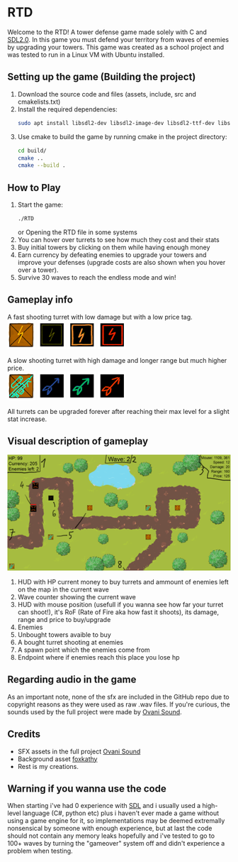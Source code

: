 # RTD

Welcome to the RTD! A tower defense game made solely with C and [SDL2.0](https://www.libsdl.org/).
In this game you must defend your territory from waves of enemies by upgrading your towers.
This game was created as a school project and was tested to run in a Linux VM with Ubuntu installed.

## Setting up the game (Building the project)

1. Download the source code and files (assets, include, src and cmakelists.txt)
2. Install the required dependencies:
    ```bash
    sudo apt install libsdl2-dev libsdl2-image-dev libsdl2-ttf-dev libsdl2-mixer-dev
    ```
3. Use cmake to build the game by running cmake in the project directory:
    ```bash
    cd build/
    cmake ..
    cmake --build .
    ```

## How to Play

1. Start the game:
    ```bash
    ./RTD
    ```
    or
    Opening the RTD file in some systems
2. You can hover over turrets to see how much they cost and their stats
3. Buy initial towers by clicking on them while having enough money
4. Earn currency by defeating enemies to upgrade your towers and improve your defenses (upgrade costs are also shown when you hover over a tower).
5. Survive 30 waves to reach the endless mode and win!

## Gameplay info

A fast shooting turret with low damage but with a low price tag.  
![RTD turret light](assets/sprites/electricTurretBox.png) ![RTD turret light](assets/sprites/electricTurretT1.png) ![RTD turret light](assets/sprites/electricTurretT2.png) ![RTD turret light](assets/sprites/electricTurretT3.png)

A slow shooting turret with high damage and longer range but much higher price.  
![RTD turret heavy](assets/sprites/sniperTurretBox.png) ![RTD turret heavy](assets/sprites/sniperTurretT1.png) ![RTD turret heavy](assets/sprites/sniperTurretT2.png) ![RTD turret heavy](assets/sprites/sniperTurretT3.png)

All turrets can be upgraded forever after reaching their max level for a slight stat increase.

## Visual description of gameplay
![RTD Gameplay Screenshot](rtd_description.png)
1. HUD with HP current money to buy turrets and ammount of enemies left on the map in the current wave
2. Wave counter showing the current wave
3. HUD with mouse position (usefull if you wanna see how far your turret can shoot!), it's RoF (Rate of Fire aka how fast it shoots), its damage, range and price to buy/upgrade
4. Enemies
5. Unbought towers avaible to buy
6. A bought turret shooting at enemies
7. A spawn point which the enemies come from
8. Endpoint where if enemies reach this place you lose hp

## Regarding audio in the game
As an important note, none of the sfx are included in the GitHub repo due to copyright reasons as they were used as raw .wav files. 
If you're curious, the sounds used by the full project were made by [Ovani Sound](https://ovanisound.com/).

## Credits
- SFX assets in the full project [Ovani Sound](https://ovanisound.com/)
- Background asset [foxkathy](https://www.instagram.com/foxkathy_)
- Rest is my creations.

## Warning if you wanna use the code
When starting i've had 0 experience with [SDL](https://www.libsdl.org/) and i usually used a high-level language (C#, python etc) plus i haven't ever made a game without using a game engine for it, so implementations may be deemed extremally nonsensical by someone with enough experience, but at last the code should not contain any memory leaks hopefully and i've tested to go to 100+ waves by turning the "gameover" system off and didn't experience a problem when testing.

